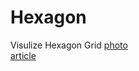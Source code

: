 # Hexagon
Visulize Hexagon Grid [photo](https://photos.app.goo.gl/Yj8tY7FoHVnSP5bw5)  
[article](https://www.zhihu.com/question/290726022/answer/517689620)
